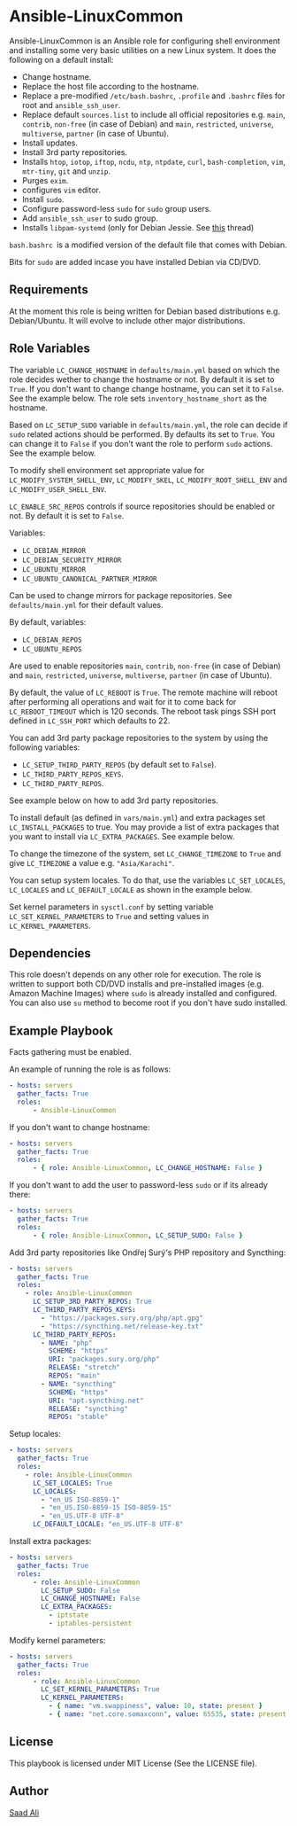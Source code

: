 # **Ansible-LinuxCommon**

Ansible-LinuxCommon is an Ansible role for configuring shell environment and installing some very basic utilities on a new Linux system. It does the following on a default install:
* Change hostname.
* Replace the host file according to the hostname.
* Replace a pre-modified `/etc/bash.bashrc`, `.profile` and `.bashrc` files for root and `ansible_ssh_user`.
* Replace default `sources.list` to include all official repositories e.g. `main`, `contrib`, `non-free` (in case of Debian) and `main`, `restricted`, `universe`, `multiverse`, `partner` (in case of Ubuntu).
* Install updates.
* Install 3rd party repositories.
* Installs `htop`, `iotop`, `iftop`, `ncdu`, `ntp`, `ntpdate`, `curl`, `bash-completion`, `vim`, `mtr-tiny`, `git` and `unzip`.
* Purges `exim`.
* configures `vim` editor.
* Install `sudo`.
* Configure password-less `sudo` for `sudo` group users.
* Add `ansible_ssh_user` to sudo group.
* Installs `libpam-systemd` (only for Debian Jessie. See [this](https://serverfault.com/questions/706475/ssh-sessions-hang-on-shutdown-reboot) thread)

`bash.bashrc `is a modified version of the default file that comes with Debian.

Bits for `sudo` are added incase you have installed Debian via CD/DVD.

## **Requirements**

At the moment this role is being written for Debian based distributions e.g. Debian/Ubuntu. It will evolve to include other major distributions.

## **Role Variables**

The variable `LC_CHANGE_HOSTNAME` in `defaults/main.yml` based on which the role decides wether to change the hostname or not. By default it is set to `True`. If you don't want to change change hostname, you can set it to `False`. See the example below. The role sets `inventory_hostname_short` as the hostname.

Based on `LC_SETUP_SUDO` variable in `defaults/main.yml`, the role can decide if `sudo` related actions should be performed. By defaults its set to `True`. You can change it to `False` if you don't want the role to perform `sudo` actions. See the example below.

To modify shell environment set appropriate value for `LC_MODIFY_SYSTEM_SHELL_ENV`, `LC_MODIFY_SKEL`, `LC_MODIFY_ROOT_SHELL_ENV` and `LC_MODIFY_USER_SHELL_ENV`.

`LC_ENABLE_SRC_REPOS` controls if source repositories should be enabled or not. By default it is set to `False`.

Variables:
* `LC_DEBIAN_MIRROR`
* `LC_DEBIAN_SECURITY_MIRROR`
* `LC_UBUNTU_MIRROR`
* `LC_UBUNTU_CANONICAL_PARTNER_MIRROR`

Can be used to change mirrors for package repositories. See `defaults/main.yml` for their default values.

By default, variables:
* `LC_DEBIAN_REPOS`
* `LC_UBUNTU_REPOS`

Are used to enable repositories `main`, `contrib`, `non-free` (in case of Debian) and `main`, `restricted`, `universe`, `multiverse`, `partner` (in case of Ubuntu).

By default, the value of `LC_REBOOT` is `True`. The remote machine will reboot after performing all operations and wait for it to come back for `LC_REBOOT_TIMEOUT` which is 120 seconds. The reboot task pings SSH port defined in `LC_SSH_PORT` which defaults to 22.

You can add 3rd party package repositories to the system by using the following variables:
* `LC_SETUP_THIRD_PARTY_REPOS` (by default set to `False`).
* `LC_THIRD_PARTY_REPOS_KEYS`.
* `LC_THIRD_PARTY_REPOS`.

See example below on how to add 3rd party repositories.

To install default (as defined in `vars/main.yml`) and extra packages set `LC_INSTALL_PACKAGES` to true. You may provide a list of extra packages that you want to install via `LC_EXTRA_PACKAGES`. See example below.

To change the timezone of the system, set `LC_CHANGE_TIMEZONE` to `True` and give `LC_TIMEZONE` a value e.g. `"Asia/Karachi"`.

You can setup system locales. To do that, use the variables `LC_SET_LOCALES`, `LC_LOCALES` and `LC_DEFAULT_LOCALE` as shown in the example below.

Set kernel parameters in `sysctl.conf` by setting variable `LC_SET_KERNEL_PARAMETERS` to `True` and setting values in `LC_KERNEL_PARAMETERS`.

## **Dependencies**

This role doesn't depends on any other role for execution. The role is written to support both CD/DVD installs and pre-installed images (e.g. Amazon Machine Images) where `sudo` is already installed and configured. You can also use `su` method to become root if you don't have sudo installed.

## **Example Playbook**

Facts gathering must be enabled.

An example of running the role is as follows:
```yml
- hosts: servers
  gather_facts: True
  roles:
      - Ansible-LinuxCommon
```
If you don't want to change hostname:
```yml
- hosts: servers
  gather_facts: True
  roles:
      - { role: Ansible-LinuxCommon, LC_CHANGE_HOSTNAME: False }
```
If you don't want to add the user to password-less `sudo` or if its already there:
```yml
- hosts: servers
  gather_facts: True
  roles:
      - { role: Ansible-LinuxCommon, LC_SETUP_SUDO: False }
```
Add 3rd party repositories like Ondřej Surý's PHP repository and Syncthing:
```yml
- hosts: servers
  gather_facts: True
  roles:
    - role: Ansible-LinuxCommon
      LC_SETUP_3RD_PARTY_REPOS: True
      LC_THIRD_PARTY_REPOS_KEYS:
        - "https://packages.sury.org/php/apt.gpg"
        - "https://syncthing.net/release-key.txt"
      LC_THIRD_PARTY_REPOS:
        - NAME: "php"
          SCHEME: "https"
          URI: "packages.sury.org/php"
          RELEASE: "stretch"
          REPOS: "main"
        - NAME: "syncthing"
          SCHEME: "https"
          URI: "apt.syncthing.net"
          RELEASE: "syncthing"
          REPOS: "stable"
```
Setup locales:
```yml
- hosts: servers
  gather_facts: True
  roles:
    - role: Ansible-LinuxCommon
      LC_SET_LOCALES: True
      LC_LOCALES:
        - "en_US ISO-8859-1"
        - "en_US.ISO-8859-15 ISO-8859-15"
        - "en_US.UTF-8 UTF-8"
      LC_DEFAULT_LOCALE: "en_US.UTF-8 UTF-8"
```
Install extra packages:
```yml
- hosts: servers
  gather_facts: True
  roles:
      - role: Ansible-LinuxCommon
        LC_SETUP_SUDO: False
        LC_CHANGE_HOSTNAME: False
        LC_EXTRA_PACKAGES:
          - iptstate
          - iptables-persistent
```
Modify kernel parameters:
```yml
- hosts: servers
  gather_facts: True
  roles:
      - role: Ansible-LinuxCommon
        LC_SET_KERNEL_PARAMETERS: True
        LC_KERNEL_PARAMETERS:
          - { name: "vm.swappiness", value: 10, state: present }
          - { name: "net.core.somaxconn", value: 65535, state: present }
```
## **License**

This playbook is licensed under MIT License (See the LICENSE file).

## **Author**

[Saad Ali](https://github.com/nixknight)
